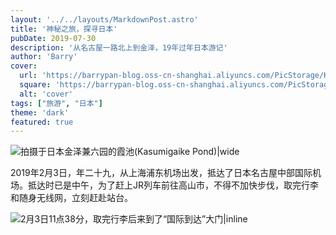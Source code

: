 ```yaml
---
layout: '../../layouts/MarkdownPost.astro'
title: '神秘之旅，探寻日本'
pubDate: 2019-07-30
description: '从名古屋一路北上到金泽，19年过年日本游记'
author: 'Barry'
cover:
  url: 'https://barrypan-blog.oss-cn-shanghai.aliyuncs.com/PicStorage/Kenrokuen.png'
  square: 'https://barrypan-blog.oss-cn-shanghai.aliyuncs.com/PicStorage/Kenrokuen.png'
  alt: 'cover'
tags: ["旅游", "日本"]
theme: 'dark'
featured: true
---
```


![拍摄于日本金泽兼六园的霞池(Kasumigaike Pond)|wide](https://barrypan-blog.oss-cn-shanghai.aliyuncs.com/PicStorage/Kenrokuen.png)



2019年2月3日，年二十九，从上海浦东机场出发，抵达了日本名古屋中部国际机场。抵达时已是中午，为了赶上JR列车前往高山市，不得不加快步伐，取完行李和随身无线网，立刻赶赴站台。



![2月3日11点38分，取完行李后来到了“国际到达”大门|inline](https://barrypan-blog.oss-cn-shanghai.aliyuncs.com/PicStorage/arrive-airport.png)
